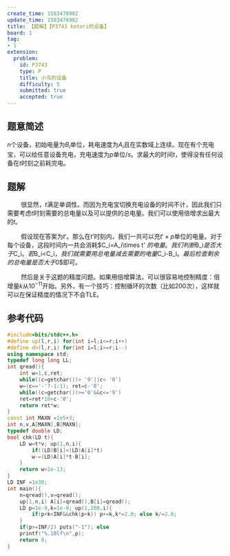 ```yaml
---
create_time: 1583478902
update_time: 1583478902
title: 【题解】【P3743 kotori的设备】
board: 1
tag:
- 1
extension:
  problem:
    id: P3743
    type: P
    title: 小鸟的设备
    difficulty: 5
    submitted: true
    accepted: true
---
```


## 题意简述

$n$个设备，初始电量为$B_i$单位，耗电速度为$A_i$且在实数域上连续。现在有个充电宝，可以给任意设备充电，充电速度为$p\text{单位}/s$。求最大的时间$t$，使得没有任何设备在$t$时刻之前耗完电。

## 题解

$\qquad$很显然，$t$满足单调性。而因为充电宝切换充电设备的时间不计，因此我们只需要考虑$t$时刻需要的总电量以及可以提供的总电量。我们可以使用倍增求出最大的$t$。

$\qquad$假设现在答案为$t'$。那么在$t'$时刻内，我们一共可以充$t'\times p$单位的电量。对于每个设备，这段时间内一共会消耗$C_i=A_i\times t' $的电量。我们判断$B_i$是否大于$C_i$。若$B_i<C_i$，我们就需要用总电量减去需要的电量$C_i-B_i$。最后检查剩余的总电量是否大于$0$即可。

$\qquad$然后是关于这题的精度问题。如果用倍增算法，可以很容易地控制精度：倍增量$k$从$10^{-11}$开始。另外，有一个技巧：控制循环的次数（比如$200$次），这样就可以在保证精度的情况下不会$\text{TLE}$。

## 参考代码

```cpp
#include<bits/stdc++.h>
#define up(l,r,i) for(int i=l;i<=r;i++)
#define dn(l,r,i) for(int i=l;i>=r;i--)
using namespace std;
typedef long long LL;
int qread(){
    int w=1,c,ret;
    while((c=getchar())> '9'||c< '0')
    w=(c=='-'?-1:1); ret=c-'0';
    while((c=getchar())>='0'&&c<='9')
    ret=ret*10+c-'0';
    return ret*w;
}
const int MAXN =1e5+3;
int n,v,A[MAXN],B[MAXN];
typedef double LD;
bool chk(LD t){
    LD w=t*v; up(1,n,i){
        if((LD)B[i]<(LD)A[i]*t)
        w-=(LD)A[i]*t-B[i];
    }
    return w>1e-13;
}
LD INF =1e30;
int main(){
    n=qread(),v=qread();
    up(1,n,i) A[i]=qread(),B[i]=qread();
    LD p=1e-9,k=1e-9; up(1,200,i){
        if(p+k<INF&&chk(p+k)) p+=k,k*=2.0; else k/=2.0;
    }
    if(p>=INF/2) puts("-1"); else
    printf("%.10lf\n",p);
    return 0;
}
